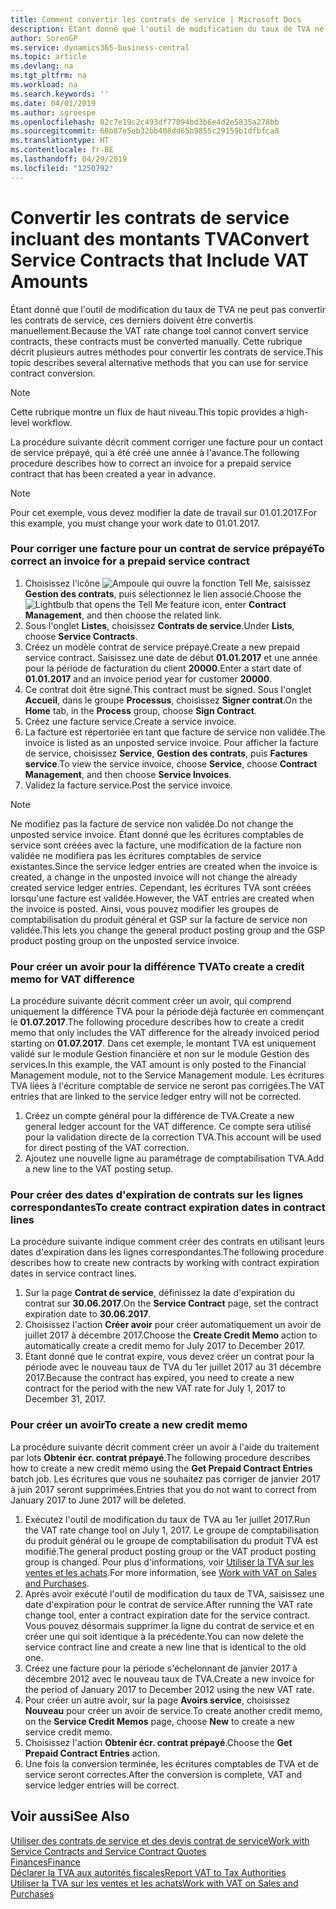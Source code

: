 ```yaml
---
title: Comment convertir les contrats de service | Microsoft Docs
description: Étant donné que l'outil de modification du taux de TVA ne peut pas convertir les contrats de service, ces derniers doivent être convertis manuellement. Cette rubrique décrit plusieurs autres méthodes pour convertir les contrats de service.
author: SorenGP
ms.service: dynamics365-business-central
ms.topic: article
ms.devlang: na
ms.tgt_pltfrm: na
ms.workload: na
ms.search.keywords: ''
ms.date: 04/01/2019
ms.author: sgroespe
ms.openlocfilehash: 82c7e19c2c493df77094bd3b6e4d2e5835a278bb
ms.sourcegitcommit: 60b87e5eb32bb408dd65b9855c29159b1dfbfca8
ms.translationtype: HT
ms.contentlocale: fr-BE
ms.lasthandoff: 04/29/2019
ms.locfileid: "1250792"
---
```

# <a name="convert-service-contracts-that-include-vat-amounts"></a><span data-ttu-id="0587b-104">Convertir les contrats de service incluant des montants TVA</span><span class="sxs-lookup"><span data-stu-id="0587b-104">Convert Service Contracts that Include VAT Amounts</span></span>
<span data-ttu-id="0587b-105">Étant donné que l'outil de modification du taux de TVA ne peut pas convertir les contrats de service, ces derniers doivent être convertis manuellement.</span><span class="sxs-lookup"><span data-stu-id="0587b-105">Because the VAT rate change tool cannot convert service contracts, these contracts must be converted manually.</span></span> <span data-ttu-id="0587b-106">Cette rubrique décrit plusieurs autres méthodes pour convertir les contrats de service.</span><span class="sxs-lookup"><span data-stu-id="0587b-106">This topic describes several alternative methods that you can use for service contract conversion.</span></span>  

> [!NOTE]  
>  <span data-ttu-id="0587b-107">Cette rubrique montre un flux de haut niveau.</span><span class="sxs-lookup"><span data-stu-id="0587b-107">This topic provides a high-level workflow.</span></span>  

 <span data-ttu-id="0587b-108">La procédure suivante décrit comment corriger une facture pour un contact de service prépayé, qui a été créé une année à l'avance.</span><span class="sxs-lookup"><span data-stu-id="0587b-108">The following procedure describes how to correct an invoice for a prepaid service contract that has been created a year in advance.</span></span>  

> [!NOTE]  
>  <span data-ttu-id="0587b-109">Pour cet exemple, vous devez modifier la date de travail sur 01.01.2017.</span><span class="sxs-lookup"><span data-stu-id="0587b-109">For this example, you must change your work date to 01.01.2017.</span></span>  

### <a name="to-correct-an-invoice-for-a-prepaid-service-contract"></a><span data-ttu-id="0587b-110">Pour corriger une facture pour un contrat de service prépayé</span><span class="sxs-lookup"><span data-stu-id="0587b-110">To correct an invoice for a prepaid service contract</span></span>  
1. <span data-ttu-id="0587b-111">Choisissez l'icône ![Ampoule qui ouvre la fonction Tell Me](media/ui-search/search_small.png "Dites-moi ce que vous voulez faire"), saisissez **Gestion des contrats**, puis sélectionnez le lien associé.</span><span class="sxs-lookup"><span data-stu-id="0587b-111">Choose the ![Lightbulb that opens the Tell Me feature](media/ui-search/search_small.png "Tell me what you want to do") icon, enter **Contract Management**, and then choose the related link.</span></span>  
2. <span data-ttu-id="0587b-112">Sous l'onglet **Listes**, choisissez **Contrats de service**.</span><span class="sxs-lookup"><span data-stu-id="0587b-112">Under **Lists**, choose **Service Contracts**.</span></span>  
3. <span data-ttu-id="0587b-113">Créez un modèle contrat de service prépayé.</span><span class="sxs-lookup"><span data-stu-id="0587b-113">Create a new prepaid service contract.</span></span> <span data-ttu-id="0587b-114">Saisissez une date de début **01.01.2017** et une année pour la période de facturation du client **20000**.</span><span class="sxs-lookup"><span data-stu-id="0587b-114">Enter a start date of **01.01.2017** and an invoice period year for customer **20000**.</span></span>  
4. <span data-ttu-id="0587b-115">Ce contrat doit être signé.</span><span class="sxs-lookup"><span data-stu-id="0587b-115">This contract must be signed.</span></span> <span data-ttu-id="0587b-116">Sous l'onglet **Accueil**, dans le groupe **Processus**, choisissez **Signer contrat**.</span><span class="sxs-lookup"><span data-stu-id="0587b-116">On the **Home** tab, in the **Process** group, choose **Sign Contract**.</span></span>  
5. <span data-ttu-id="0587b-117">Créez une facture service.</span><span class="sxs-lookup"><span data-stu-id="0587b-117">Create a service invoice.</span></span>
6. <span data-ttu-id="0587b-118">La facture est répertoriée en tant que facture de service non validée.</span><span class="sxs-lookup"><span data-stu-id="0587b-118">The invoice is listed as an unposted service invoice.</span></span> <span data-ttu-id="0587b-119">Pour afficher la facture de service, choisissez **Service**, **Gestion des contrats**, puis **Factures service**.</span><span class="sxs-lookup"><span data-stu-id="0587b-119">To view the service invoice, choose **Service**, choose **Contract Management**, and then choose **Service Invoices**.</span></span>  
7. <span data-ttu-id="0587b-120">Validez la facture service.</span><span class="sxs-lookup"><span data-stu-id="0587b-120">Post the service invoice.</span></span>  

> [!NOTE]  
>  <span data-ttu-id="0587b-121">Ne modifiez pas la facture de service non validée.</span><span class="sxs-lookup"><span data-stu-id="0587b-121">Do not change the unposted service invoice.</span></span> <span data-ttu-id="0587b-122">Étant donné que les écritures comptables de service sont créées avec la facture, une modification de la facture non validée ne modifiera pas les écritures comptables de service existantes.</span><span class="sxs-lookup"><span data-stu-id="0587b-122">Since the service ledger entries are created when the invoice is created, a change in the unposted invoice will not change the already created service ledger entries.</span></span> <span data-ttu-id="0587b-123">Cependant, les écritures TVA sont créées lorsqu'une facture est validée.</span><span class="sxs-lookup"><span data-stu-id="0587b-123">However, the VAT entries are created when the invoice is posted.</span></span> <span data-ttu-id="0587b-124">Ainsi, vous pouvez modifier les groupes de comptabilisation du produit général et GSP sur la facture de service non validée.</span><span class="sxs-lookup"><span data-stu-id="0587b-124">This lets you change the general product posting group and the GSP product posting group on the unposted service invoice.</span></span>  

### <a name="to-create-a-credit-memo-for-vat-difference"></a><span data-ttu-id="0587b-125">Pour créer un avoir pour la différence TVA</span><span class="sxs-lookup"><span data-stu-id="0587b-125">To create a credit memo for VAT difference</span></span>  
<span data-ttu-id="0587b-126">La procédure suivante décrit comment créer un avoir, qui comprend uniquement la différence TVA pour la période déjà facturée en commençant le **01.07.2017**.</span><span class="sxs-lookup"><span data-stu-id="0587b-126">The following procedure describes how to create a credit memo that only includes the VAT difference for the already invoiced period starting on **01.07.2017**.</span></span> <span data-ttu-id="0587b-127">Dans cet exemple, le montant TVA est uniquement validé sur le module Gestion financière et non sur le module Gestion des services.</span><span class="sxs-lookup"><span data-stu-id="0587b-127">In this example, the VAT amount is only posted to the Financial Management module, not to the Service Management module.</span></span> <span data-ttu-id="0587b-128">Les écritures TVA liées à l'écriture comptable de service ne seront pas corrigées.</span><span class="sxs-lookup"><span data-stu-id="0587b-128">The VAT entries that are linked to the service ledger entry will not be corrected.</span></span>  

1. <span data-ttu-id="0587b-129">Créez un compte général pour la différence de TVA.</span><span class="sxs-lookup"><span data-stu-id="0587b-129">Create a new general ledger account for the VAT difference.</span></span> <span data-ttu-id="0587b-130">Ce compte sera utilisé pour la validation directe de la correction TVA.</span><span class="sxs-lookup"><span data-stu-id="0587b-130">This account will be used for direct posting of the VAT correction.</span></span>  
2. <span data-ttu-id="0587b-131">Ajoutez une nouvelle ligne au paramétrage de comptabilisation TVA.</span><span class="sxs-lookup"><span data-stu-id="0587b-131">Add a new line to the VAT posting setup.</span></span>  

### <a name="to-create-contract-expiration-dates-in-contract-lines"></a><span data-ttu-id="0587b-132">Pour créer des dates d'expiration de contrats sur les lignes correspondantes</span><span class="sxs-lookup"><span data-stu-id="0587b-132">To create contract expiration dates in contract lines</span></span>  
<span data-ttu-id="0587b-133">La procédure suivante indique comment créer des contrats en utilisant leurs dates d'expiration dans les lignes correspondantes.</span><span class="sxs-lookup"><span data-stu-id="0587b-133">The following procedure describes how to create new contracts by working with contract expiration dates in service contract lines.</span></span>  

1. <span data-ttu-id="0587b-134">Sur la page **Contrat de service**, définissez la date d'expiration du contrat sur **30.06.2017**.</span><span class="sxs-lookup"><span data-stu-id="0587b-134">On the **Service Contract** page, set the contract expiration date to **30.06.2017**.</span></span>  
2. <span data-ttu-id="0587b-135">Choisissez l'action **Créer avoir** pour créer automatiquement un avoir de juillet 2017 à décembre 2017.</span><span class="sxs-lookup"><span data-stu-id="0587b-135">Choose the **Create Credit Memo** action to automatically create a credit memo for July 2017 to December 2017.</span></span>  
3. <span data-ttu-id="0587b-136">Étant donné que le contrat expire, vous devez créer un contrat pour la période avec le nouveau taux de TVA du 1er juillet 2017 au 31 décembre 2017.</span><span class="sxs-lookup"><span data-stu-id="0587b-136">Because the contract has expired, you need to create a new contract for the period with the new VAT rate for July 1, 2017 to December 31, 2017.</span></span>  

### <a name="to-create-a-new-credit-memo"></a><span data-ttu-id="0587b-137">Pour créer un avoir</span><span class="sxs-lookup"><span data-stu-id="0587b-137">To create a new credit memo</span></span>  
<span data-ttu-id="0587b-138">La procédure suivante décrit comment créer un avoir à l'aide du traitement par lots **Obtenir écr. contrat prépayé**.</span><span class="sxs-lookup"><span data-stu-id="0587b-138">The following procedure describes how to create a new credit memo using the **Get Prepaid Contract Entries** batch job.</span></span> <span data-ttu-id="0587b-139">Les écritures que vous ne souhaitez pas corriger de janvier 2017 à juin 2017 seront supprimées.</span><span class="sxs-lookup"><span data-stu-id="0587b-139">Entries that you do not want to correct from January 2017 to June 2017 will be deleted.</span></span>  

1. <span data-ttu-id="0587b-140">Exécutez l'outil de modification du taux de TVA au 1er juillet 2017.</span><span class="sxs-lookup"><span data-stu-id="0587b-140">Run the VAT rate change tool on July 1, 2017.</span></span> <span data-ttu-id="0587b-141">Le groupe de comptabilisation du produit général ou le groupe de comptabilisation du produit TVA est modifié.</span><span class="sxs-lookup"><span data-stu-id="0587b-141">The general product posting group or the VAT product posting group is changed.</span></span> <span data-ttu-id="0587b-142">Pour plus d'informations, voir [Utiliser la TVA sur les ventes et les achats](finance-work-with-vat.md).</span><span class="sxs-lookup"><span data-stu-id="0587b-142">For more information, see [Work with VAT on Sales and Purchases](finance-work-with-vat.md).</span></span>  
2. <span data-ttu-id="0587b-143">Après avoir exécuté l'outil de modification du taux de TVA, saisissez une date d'expiration pour le contrat de service.</span><span class="sxs-lookup"><span data-stu-id="0587b-143">After running the VAT rate change tool, enter a contract expiration date for the service contract.</span></span> <span data-ttu-id="0587b-144">Vous pouvez désormais supprimer la ligne du contrat de service et en créer une qui soit identique à la précédente.</span><span class="sxs-lookup"><span data-stu-id="0587b-144">You can now delete the service contract line and create a new line that is identical to the old one.</span></span>  
3. <span data-ttu-id="0587b-145">Créez une facture pour la période s'échelonnant de janvier 2017 à décembre 2012 avec le nouveau taux de TVA.</span><span class="sxs-lookup"><span data-stu-id="0587b-145">Create a new invoice for the period of January 2017 to December 2012 using the new VAT rate.</span></span>  
4. <span data-ttu-id="0587b-146">Pour créer un autre avoir, sur la page **Avoirs service**, choisissez **Nouveau** pour créer un avoir de service.</span><span class="sxs-lookup"><span data-stu-id="0587b-146">To create another credit memo, on the **Service Credit Memos** page, choose **New** to create a new service credit memo.</span></span>  
5. <span data-ttu-id="0587b-147">Choisissez l'action **Obtenir écr. contrat prépayé**.</span><span class="sxs-lookup"><span data-stu-id="0587b-147">Choose the **Get Prepaid Contract Entries** action.</span></span>  
6. <span data-ttu-id="0587b-148">Une fois la conversion terminée, les écritures comptables de TVA et de service seront correctes.</span><span class="sxs-lookup"><span data-stu-id="0587b-148">After the conversion is complete, VAT and service ledger entries will be correct.</span></span>  

## <a name="see-also"></a><span data-ttu-id="0587b-149">Voir aussi</span><span class="sxs-lookup"><span data-stu-id="0587b-149">See Also</span></span>  
[<span data-ttu-id="0587b-150">Utiliser des contrats de service et des devis contrat de service</span><span class="sxs-lookup"><span data-stu-id="0587b-150">Work with Service Contracts and Service Contract Quotes</span></span>](service-how-to-create-service-contracts-and-service-contract-quotes.md)  
[<span data-ttu-id="0587b-151">Finances</span><span class="sxs-lookup"><span data-stu-id="0587b-151">Finance</span></span>](finance.md)  
[<span data-ttu-id="0587b-152">Déclarer la TVA aux autorités fiscales</span><span class="sxs-lookup"><span data-stu-id="0587b-152">Report VAT to Tax Authorities</span></span>](finance-how-report-vat.md)  
[<span data-ttu-id="0587b-153">Utiliser la TVA sur les ventes et les achats</span><span class="sxs-lookup"><span data-stu-id="0587b-153">Work with VAT on Sales and Purchases</span></span>](finance-work-with-vat.md)  
